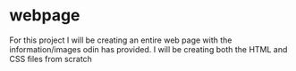 # webpage
For this project I will be creating an entire web page with the information/images odin has provided. I will be creating both the HTML and CSS files from scratch
